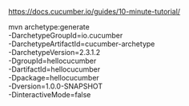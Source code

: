 https://docs.cucumber.io/guides/10-minute-tutorial/


mvn archetype:generate                      \
   -DarchetypeGroupId=io.cucumber           \
   -DarchetypeArtifactId=cucumber-archetype \
   -DarchetypeVersion=2.3.1.2               \
   -DgroupId=hellocucumber                  \
   -DartifactId=hellocucumber               \
   -Dpackage=hellocucumber                  \
   -Dversion=1.0.0-SNAPSHOT                 \
   -DinteractiveMode=false